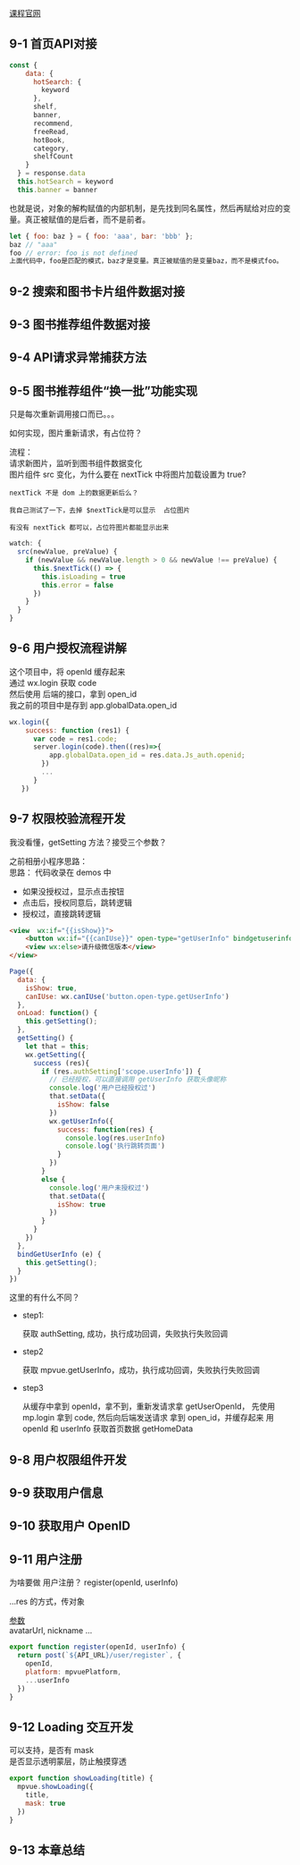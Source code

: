 [课程官网](http://www.youbaobao.xyz/mpvue-docs/guide/)
## 9-1 首页API对接

```javascript
const {
    data: {
      hotSearch: {
        keyword
      },
      shelf,
      banner,
      recommend,
      freeRead,
      hotBook,
      category,
      shelfCount
    }
  } = response.data
  this.hotSearch = keyword
  this.banner = banner
```
也就是说，对象的解构赋值的内部机制，是先找到同名属性，然后再赋给对应的变量。真正被赋值的是后者，而不是前者。

```javascript
let { foo: baz } = { foo: 'aaa', bar: 'bbb' };
baz // "aaa"
foo // error: foo is not defined
上面代码中，foo是匹配的模式，baz才是变量。真正被赋值的是变量baz，而不是模式foo。         
```
      
## 9-2 搜索和图书卡片组件数据对接
## 9-3 图书推荐组件数据对接
## 9-4 API请求异常捕获方法
## 9-5 图书推荐组件“换一批”功能实现

只是每次重新调用接口而已。。。


如何实现，图片重新请求，有占位符？

流程：  
 请求新图片，监听到图书组件数据变化  
 图片组件 src 变化，为什么要在 nextTick 中将图片加载设置为 true?	
	
	nextTick 不是 dom 上的数据更新后么？
	
  	我自己测试了一下，去掉 $nextTick是可以显示  占位图片
  	
  	有没有 nextTick 都可以，占位符图片都能显示出来

```javascript
watch: {
  src(newValue, preValue) {
    if (newValue && newValue.length > 0 && newValue !== preValue) {
      this.$nextTick(() => {
        this.isLoading = true
        this.error = false
      })
    }
  }
}
```

## 9-6 用户授权流程讲解

这个项目中，将 openId 缓存起来  
通过 wx.login 获取 code		
然后使用 后端的接口，拿到 open_id		
我之前的项目中是存到 app.globalData.open_id		

```javascript
wx.login({
    success: function (res1) {
      var code = res1.code;
      server.login(code).then((res)=>{
          app.globalData.open_id = res.data.Js_auth.openid;
        })
        ...
      }
   })
```
## 9-7 权限校验流程开发


我没看懂，getSetting 方法？接受三个参数？


之前相册小程序思路：  
思路：
代码收录在 demos 中
  
+ 如果没授权过，显示点击按钮
+ 点击后，授权同意后，跳转逻辑
+ 授权过，直接跳转逻辑



```html
<view  wx:if="{{isShow}}">
	<button wx:if="{{canIUse}}" open-type="getUserInfo" bindgetuserinfo="bindGetUserInfo">授权登录</button>
	<view wx:else>请升级微信版本</view>
</view>
```

```javascript
Page({
  data: {
    isShow: true,
    canIUse: wx.canIUse('button.open-type.getUserInfo')
  },
  onLoad: function() {
    this.getSetting();    
  },
  getSetting() {
    let that = this;
    wx.getSetting({
      success (res){
        if (res.authSetting['scope.userInfo']) {
          // 已经授权，可以直接调用 getUserInfo 获取头像昵称
          console.log('用户已经授权过')
          that.setData({
            isShow: false
          })
          wx.getUserInfo({
            success: function(res) {
              console.log(res.userInfo)
              console.log('执行跳转页面')
            }
          })
        }
        else {
          console.log('用户未授权过')
          that.setData({
            isShow: true
          })
        }
      }
    })
  },
  bindGetUserInfo (e) {
    this.getSetting();
  }
})
```


这里的有什么不同？


+ step1:
	
	获取 authSetting, 成功，执行成功回调，失败执行失败回调
+ step2
	
	获取 mpvue.getUserInfo，成功，执行成功回调，失败执行失败回调 

+ step3
	
	从缓存中拿到 openId，拿不到，重新发请求拿
	getUserOpenId， 先使用 mp.login 拿到 code, 然后向后端发送请求 拿到 open_id，并缓存起来
	用openId 和 userInfo 获取首页数据 getHomeData


## 9-8 用户权限组件开发
## 9-9 获取用户信息
## 9-10 获取用户 OpenID
## 9-11 用户注册

为啥要做 用户注册？
register(openId, userInfo)

...res 的方式，传对象

[参数]( https://www.youbaobao.xyz/mpvue-docs/api/)  
avatarUrl, nickname ...


```javascript
export function register(openId, userInfo) {
  return post(`${API_URL}/user/register`, {
    openId,
    platform: mpvuePlatform,
    ...userInfo
  })
}
```

## 9-12 Loading 交互开发


可以支持，是否有 mask	
是否显示透明蒙层，防止触摸穿透

```javascript
export function showLoading(title) {
  mpvue.showLoading({
    title,
    mask: true
  })
}
```


## 9-13 本章总结
